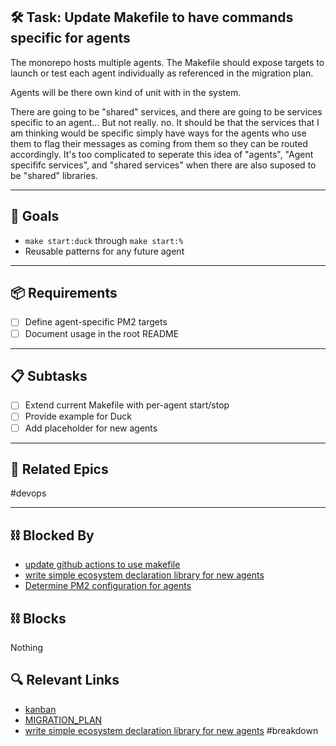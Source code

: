 ## 🛠️ Task: Update Makefile to have commands specific for agents

The monorepo hosts multiple agents. The Makefile should expose targets to launch or test each agent individually as referenced in the migration plan.

Agents will be there own kind of unit with in the system.

There are going to be "shared" services, and there are going to be services specific to an agent...
But not really. no. It should be that the services that I am thinking would be specific simply have ways for the agents who use them to flag their messages as coming from them so they can be routed accordingly.
It's too complicated to seperate this idea of "agents", "Agent specififc services", and "shared services" when there are also suposed to be "shared" libraries.

---

## 🎯 Goals
- `make start:duck` through `make start:%`
- Reusable patterns for any future agent

---

## 📦 Requirements
- [ ] Define agent-specific PM2 targets
- [ ] Document usage in the root README

---

## 📋 Subtasks
- [ ] Extend current Makefile with per-agent start/stop
- [ ] Provide example for Duck
- [ ] Add placeholder for new agents

---

## 🔗 Related Epics
#devops

---

## ⛓️ Blocked By
- [update github actions to use makefile](update%20github%20actions%20to%20use%20makefile.md)
- [write simple ecosystem declaration library for new agents](write%20simple%20ecosystem%20declaration%20library%20for%20new%20agents.md)
- [Determine PM2 configuration for agents](Determine%20PM2%20configuration%20for%20agents.md)


## ⛓️ Blocks
Nothing

 

## 🔍 Relevant Links
- [kanban](../boards/kanban.md) 
- [MIGRATION_PLAN](../MIGRATION_PLAN.md)
- [write simple ecosystem declaration library for new agents](write%20simple%20ecosystem%20declaration%20library%20for%20new%20agents.md)
#breakdown
